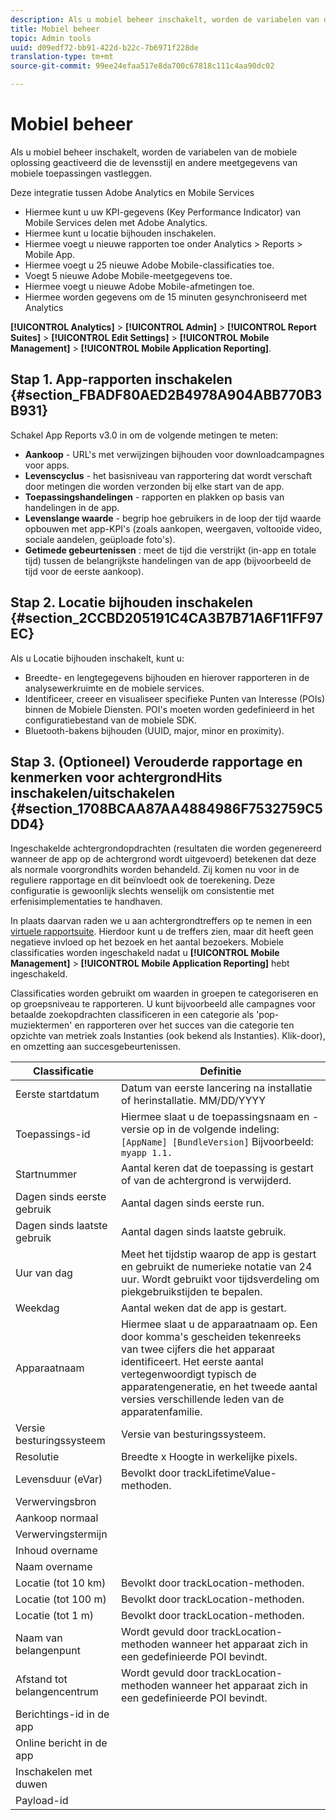 ```yaml
---
description: Als u mobiel beheer inschakelt, worden de variabelen van de mobiele oplossing geactiveerd die de levensstijl en andere meetgegevens van mobiele toepassingen vastleggen.
title: Mobiel beheer
topic: Admin tools
uuid: d09edf72-bb91-422d-b22c-7b6971f228de
translation-type: tm+mt
source-git-commit: 99ee24efaa517e8da700c67818c111c4aa90dc02

---
```



# Mobiel beheer

Als u mobiel beheer inschakelt, worden de variabelen van de mobiele oplossing geactiveerd die de levensstijl en andere meetgegevens van mobiele toepassingen vastleggen.

Deze integratie tussen Adobe Analytics en Mobile Services

* Hiermee kunt u uw KPI-gegevens (Key Performance Indicator) van Mobile Services delen met Adobe Analytics.
* Hiermee kunt u locatie bijhouden inschakelen.
* Hiermee voegt u nieuwe rapporten toe onder Analytics > Reports > Mobile App.
* Hiermee voegt u 25 nieuwe Adobe Mobile-classificaties toe.
* Voegt 5 nieuwe Adobe Mobile-meetgegevens toe.
* Hiermee voegt u nieuwe Adobe Mobile-afmetingen toe.
* Hiermee worden gegevens om de 15 minuten gesynchroniseerd met Analytics

**[!UICONTROL Analytics]** > **[!UICONTROL Admin]** > **[!UICONTROL Report Suites]** > **[!UICONTROL Edit Settings]** > **[!UICONTROL Mobile Management]** > **[!UICONTROL Mobile Application Reporting]**.

## Stap 1. App-rapporten inschakelen {#section_FBADF80AED2B4978A904ABB770B3B931}

Schakel App Reports v3.0 in om de volgende metingen te meten:

* **Aankoop** - URL&#39;s met verwijzingen bijhouden voor downloadcampagnes voor apps.
* **Levenscyclus** - het basisniveau van rapportering dat wordt verschaft door metingen die worden verzonden bij elke start van de app.
* **Toepassingshandelingen** - rapporten en plakken op basis van handelingen in de app.
* **Levenslange waarde** - begrip hoe gebruikers in de loop der tijd waarde opbouwen met app-KPI&#39;s (zoals aankopen, weergaven, voltooide video, sociale aandelen, geüploade foto&#39;s).
* **Getimede gebeurtenissen** : meet de tijd die verstrijkt (in-app en totale tijd) tussen de belangrijkste handelingen van de app (bijvoorbeeld de tijd voor de eerste aankoop).

## Stap 2. Locatie bijhouden inschakelen {#section_2CCBD205191C4CA3B7B71A6F11FF97EC}

Als u Locatie bijhouden inschakelt, kunt u:

* Breedte- en lengtegegevens bijhouden en hierover rapporteren in de analysewerkruimte en de mobiele services.
* Identificeer, creeer en visualiseer specifieke Punten van Interesse (POIs) binnen de Mobiele Diensten. POI&#39;s moeten worden gedefinieerd in het configuratiebestand van de mobiele SDK.
* Bluetooth-bakens bijhouden (UUID, major, minor en proximity).

## Stap 3. (Optioneel) Verouderde rapportage en kenmerken voor achtergrondHits inschakelen/uitschakelen {#section_1708BCAA87AA4884986F7532759C5DD4}

Ingeschakelde achtergrondopdrachten (resultaten die worden gegenereerd wanneer de app op de achtergrond wordt uitgevoerd) betekenen dat deze als normale voorgrondhits worden behandeld. Zij komen nu voor in de reguliere rapportage en dit beïnvloedt ook de toerekening. Deze configuratie is gewoonlijk slechts wenselijk om consistentie met erfenisimplementaties te handhaven.

In plaats daarvan raden we u aan achtergrondtreffers op te nemen in een [virtuele rapportsuite](/help/components/vrs/vrs-about.md). Hierdoor kunt u de treffers zien, maar dit heeft geen negatieve invloed op het bezoek en het aantal bezoekers.
Mobiele classificaties worden ingeschakeld nadat u **[!UICONTROL Mobile Management]** > **[!UICONTROL Mobile Application Reporting]** hebt ingeschakeld.

Classificaties worden gebruikt om waarden in groepen te categoriseren en op groepsniveau te rapporteren. U kunt bijvoorbeeld alle campagnes voor betaalde zoekopdrachten classificeren in een categorie als &#39;pop-muziektermen&#39; en rapporteren over het succes van die categorie ten opzichte van metriek zoals Instanties (ook bekend als Instanties). Klik-door), en omzetting aan succesgebeurtenissen.

| Classificatie | Definitie |
|--- |--- |
| Eerste startdatum | Datum van eerste lancering na installatie of herinstallatie.   MM/DD/YYYY |
| Toepassings-id | Hiermee slaat u de toepassingsnaam en -versie op in de volgende indeling:   `[AppName] [BundleVersion]` Bijvoorbeeld: `myapp 1.1.` |
| Startnummer | Aantal keren dat de toepassing is gestart of van de achtergrond is verwijderd. |
| Dagen sinds eerste gebruik | Aantal dagen sinds eerste run. |
| Dagen sinds laatste gebruik | Aantal dagen sinds laatste gebruik. |
| Uur van dag | Meet het tijdstip waarop de app is gestart en gebruikt de numerieke notatie van 24 uur. Wordt gebruikt voor tijdsverdeling om piekgebruikstijden te bepalen. |
| Weekdag | Aantal weken dat de app is gestart. |
| Apparaatnaam | Hiermee slaat u de apparaatnaam op.  Een door komma&#39;s gescheiden tekenreeks van twee cijfers die het apparaat identificeert. Het eerste aantal vertegenwoordigt typisch de apparatengeneratie, en het tweede aantal versies verschillende leden van de apparatenfamilie. |
| Versie besturingssysteem | Versie van besturingssysteem. |
| Resolutie | Breedte x Hoogte in werkelijke pixels. |
| Levensduur (eVar) | Bevolkt door trackLifetimeValue-methoden. |
| Verwervingsbron |  |
| Aankoop normaal |  |
| Verwervingstermijn |  |
| Inhoud overname |  |
| Naam overname |  |
| Locatie (tot 10 km) | Bevolkt door trackLocation-methoden. |
| Locatie (tot 100 m) | Bevolkt door trackLocation-methoden. |
| Locatie (tot 1 m) | Bevolkt door trackLocation-methoden. |
| Naam van belangenpunt | Wordt gevuld door trackLocation-methoden wanneer het apparaat zich in een gedefinieerde POI bevindt. |
| Afstand tot belangencentrum | Wordt gevuld door trackLocation-methoden wanneer het apparaat zich in een gedefinieerde POI bevindt. |
| Berichtings-id in de app |  |
| Online bericht in de app |  |
| Inschakelen met duwen |  |
| Payload-id |  |

